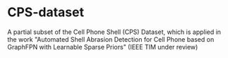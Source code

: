 # CPS-dataset
A partial subset of the Cell Phone Shell (CPS) Dataset, which is applied in the work "Automated Shell Abrasion Detection for Cell Phone based on GraphFPN with Learnable Sparse Priors" (IEEE TIM under review)
